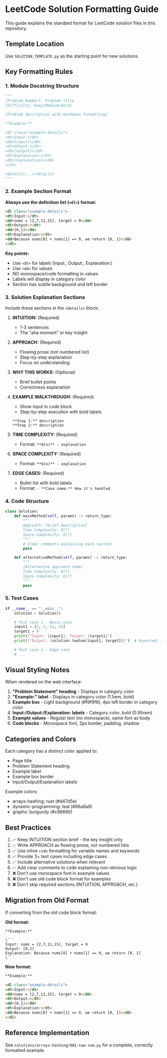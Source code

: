 # LeetCode Solution Formatting Guide

This guide explains the standard format for LeetCode solution files in this repository.

## Template Location

Use `SOLUTION_TEMPLATE.py` as the starting point for new solutions.

## Key Formatting Rules

### 1. Module Docstring Structure

```python
"""
[Problem Number]. Problem Title
[Difficulty: Easy/Medium/Hard]

[Problem description with markdown formatting]

**Example:**

<dl class="example-details">
<dt>Input:</dt>
<dd>[input]</dd>
<dt>Output:</dt>
<dd>[output]</dd>
<dt>Explanation:</dt>
<dd>[explanation]</dd>
</dl>

<details>...</details>
"""
```

### 2. Example Section Format

**Always use the definition list (`<dl>`) format:**

```html
<dl class="example-details">
<dt>Input:</dt>
<dd>nums = [2,7,11,15], target = 9</dd>
<dt>Output:</dt>
<dd>[0,1]</dd>
<dt>Explanation:</dt>
<dd>Because nums[0] + nums[1] == 9, we return [0, 1]</dd>
</dl>
```

**Key points:**
- Use `<dt>` for labels (Input:, Output:, Explanation:)
- Use `<dd>` for values
- NO monospace/code formatting in values
- Labels will display in category color
- Section has subtle background and left border

### 3. Solution Explanation Sections

Include these sections in the `<details>` block:

1. **INTUITION:** (Required)
   - 1-3 sentences
   - The "aha moment" or key insight

2. **APPROACH:** (Required)
   - Flowing prose (not numbered list)
   - Step-by-step explanation
   - Focus on understanding

3. **WHY THIS WORKS:** (Optional)
   - Brief bullet points
   - Correctness explanation

4. **EXAMPLE WALKTHROUGH:** (Required)
   - Show input in code block
   - Step-by-step execution with bold labels
   ```
   **Step 1:** description
   **Step 2:** description
   ```

5. **TIME COMPLEXITY:** (Required)
   - Format: `**O(n)** - explanation`

6. **SPACE COMPLEXITY:** (Required)
   - Format: `**O(n)** - explanation`

7. **EDGE CASES:** (Required)
   - Bullet list with bold labels
   - Format: `- **Case name:** How it's handled`

### 4. Code Structure

```python
class Solution:
    def mainMethod(self, params) -> return_type:
        """
        Approach: [brief description]
        Time Complexity: O(?)
        Space Complexity: O(?)
        """
        # Clear comments explaining each section
        pass

    def alternativeMethod(self, params) -> return_type:
        """
        [Alternative approach name]
        Time Complexity: O(?)
        Space Complexity: O(?)
        """
        pass
```

### 5. Test Cases

```python
if __name__ == "__main__":
    solution = Solution()

    # Test case 1 - Basic case
    input1 = [2, 7, 11, 15]
    target1 = 9
    print(f"Input: {input1}, Target: {target1}")
    print(f"Output: {solution.twoSum(input1, target1)}")  # Expected: [0, 1]

    # Test case 2 - Edge case
    # ...
```

## Visual Styling Notes

When rendered on the web interface:

1. **"Problem Statement" heading** - Displays in category color
2. **"Example:" label** - Displays in category color (1.1rem, bold)
3. **Example box** - Light background (#f9f9f6), 4px left border in category color
4. **Input:/Output:/Explanation: labels** - Category color, bold (0.95rem)
5. **Example values** - Regular text (no monospace), same font as body
6. **Code blocks** - Monospace font, 2px border, padding, shadow

## Categories and Colors

Each category has a distinct color applied to:
- Page title
- Problem Statement heading
- Example label
- Example box border
- Input/Output/Explanation labels

Example colors:
- arrays-hashing: rust (#d47d5e)
- dynamic-programming: teal (#66a8a8)
- graphs: burgundy (#c96680)

## Best Practices

1. ✅ Keep INTUITION section brief - the key insight only
2. ✅ Write APPROACH as flowing prose, not numbered lists
3. ✅ Use inline `code` formatting for variable names and keywords
4. ✅ Provide 3+ test cases including edge cases
5. ✅ Include alternative solutions when relevant
6. ✅ Add clear comments to code explaining non-obvious logic
7. ❌ Don't use monospace font in example values
8. ❌ Don't use old code block format for examples
9. ❌ Don't skip required sections (INTUITION, APPROACH, etc.)

## Migration from Old Format

If converting from the old code block format:

**Old format:**
```
**Example:**

\```
Input: nums = [2,7,11,15], target = 9
Output: [0,1]
Explanation: Because nums[0] + nums[1] == 9, we return [0, 1]
\```
```

**New format:**
```html
**Example:**

<dl class="example-details">
<dt>Input:</dt>
<dd>nums = [2,7,11,15], target = 9</dd>
<dt>Output:</dt>
<dd>[0,1]</dd>
<dt>Explanation:</dt>
<dd>Because nums[0] + nums[1] == 9, we return [0, 1]</dd>
</dl>
```

## Reference Implementation

See `solutions/arrays-hashing/001-two-sum.py` for a complete, correctly formatted example.
